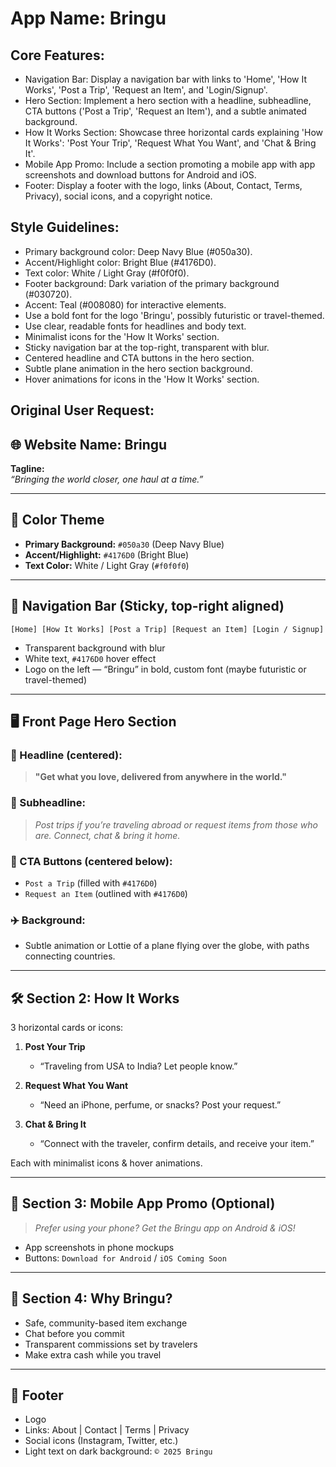 # **App Name**: Bringu

## Core Features:

- Navigation Bar: Display a navigation bar with links to 'Home', 'How It Works', 'Post a Trip', 'Request an Item', and 'Login/Signup'.
- Hero Section: Implement a hero section with a headline, subheadline, CTA buttons ('Post a Trip', 'Request an Item'), and a subtle animated background.
- How It Works Section: Showcase three horizontal cards explaining 'How It Works': 'Post Your Trip', 'Request What You Want', and 'Chat & Bring It'.
- Mobile App Promo: Include a section promoting a mobile app with app screenshots and download buttons for Android and iOS.
- Footer: Display a footer with the logo, links (About, Contact, Terms, Privacy), social icons, and a copyright notice.

## Style Guidelines:

- Primary background color: Deep Navy Blue (#050a30).
- Accent/Highlight color: Bright Blue (#4176D0).
- Text color: White / Light Gray (#f0f0f0).
- Footer background: Dark variation of the primary background (#030720).
- Accent: Teal (#008080) for interactive elements.
- Use a bold font for the logo 'Bringu', possibly futuristic or travel-themed.
- Use clear, readable fonts for headlines and body text.
- Minimalist icons for the 'How It Works' section.
- Sticky navigation bar at the top-right, transparent with blur.
- Centered headline and CTA buttons in the hero section.
- Subtle plane animation in the hero section background.
- Hover animations for icons in the 'How It Works' section.

## Original User Request:
## 🌐 **Website Name: Bringu**
**Tagline:**  
*“Bringing the world closer, one haul at a time.”*

---

## 🎨 **Color Theme**
- **Primary Background:** `#050a30` (Deep Navy Blue)
- **Accent/Highlight:** `#4176D0` (Bright Blue)
- **Text Color:** White / Light Gray (`#f0f0f0`)

---

## 🧭 **Navigation Bar (Sticky, top-right aligned)**
```text
[Home] [How It Works] [Post a Trip] [Request an Item] [Login / Signup]
```
- Transparent background with blur
- White text, `#4176D0` hover effect
- Logo on the left — “Bringu” in bold, custom font (maybe futuristic or travel-themed)

---

## 🖥️ **Front Page Hero Section**
### 🚀 Headline (centered):
> **"Get what you love, delivered from anywhere in the world."**

### 💬 Subheadline:
> *Post trips if you’re traveling abroad or request items from those who are. Connect, chat & bring it home.*

### 🔘 CTA Buttons (centered below):
- `Post a Trip` (filled with `#4176D0`)
- `Request an Item` (outlined with `#4176D0`)

### ✈️ Background:
- Subtle animation or Lottie of a plane flying over the globe, with paths connecting countries.

---

## 🛠️ **Section 2: How It Works**
3 horizontal cards or icons:

1. **Post Your Trip**
   - “Traveling from USA to India? Let people know.”

2. **Request What You Want**
   - “Need an iPhone, perfume, or snacks? Post your request.”

3. **Chat & Bring It**
   - “Connect with the traveler, confirm details, and receive your item.”

Each with minimalist icons & hover animations.

---

## 📱 **Section 3: Mobile App Promo (Optional)**
> *Prefer using your phone? Get the Bringu app on Android & iOS!*

- App screenshots in phone mockups
- Buttons: `Download for Android` / `iOS Coming Soon`

---

## 🙌 **Section 4: Why Bringu?**
- Safe, community-based item exchange
- Chat before you commit
- Transparent commissions set by travelers
- Make extra cash while you travel

---

## 👣 **Footer**
- Logo
- Links: About | Contact | Terms | Privacy
- Social icons (Instagram, Twitter, etc.)
- Light text on dark background: `© 2025 Bringu`
  